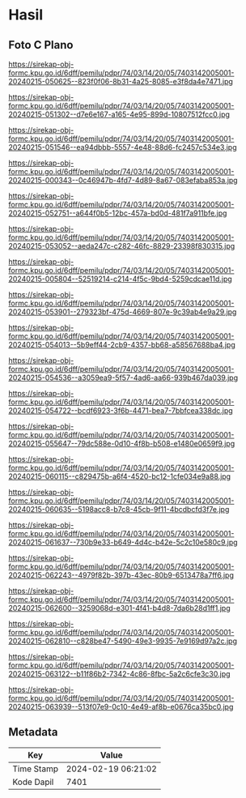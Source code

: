 # Hasil

## Foto C Plano

https://sirekap-obj-formc.kpu.go.id/6dff/pemilu/pdpr/74/03/14/20/05/7403142005001-20240215-050625--823f0f06-8b31-4a25-8085-e3f8da4e7471.jpg

https://sirekap-obj-formc.kpu.go.id/6dff/pemilu/pdpr/74/03/14/20/05/7403142005001-20240215-051302--d7e6e167-a165-4e95-899d-10807512fcc0.jpg

https://sirekap-obj-formc.kpu.go.id/6dff/pemilu/pdpr/74/03/14/20/05/7403142005001-20240215-051546--ea94dbbb-5557-4e48-88d6-fc2457c534e3.jpg

https://sirekap-obj-formc.kpu.go.id/6dff/pemilu/pdpr/74/03/14/20/05/7403142005001-20240215-000343--0c46947b-4fd7-4d89-8a67-083efaba853a.jpg

https://sirekap-obj-formc.kpu.go.id/6dff/pemilu/pdpr/74/03/14/20/05/7403142005001-20240215-052751--a644f0b5-12bc-457a-bd0d-481f7a911bfe.jpg

https://sirekap-obj-formc.kpu.go.id/6dff/pemilu/pdpr/74/03/14/20/05/7403142005001-20240215-053052--aeda247c-c282-46fc-8829-23398f830315.jpg

https://sirekap-obj-formc.kpu.go.id/6dff/pemilu/pdpr/74/03/14/20/05/7403142005001-20240215-005804--52519214-c214-4f5c-9bd4-5259cdcae11d.jpg

https://sirekap-obj-formc.kpu.go.id/6dff/pemilu/pdpr/74/03/14/20/05/7403142005001-20240215-053901--279323bf-475d-4669-807e-9c39ab4e9a29.jpg

https://sirekap-obj-formc.kpu.go.id/6dff/pemilu/pdpr/74/03/14/20/05/7403142005001-20240215-054013--5b9eff44-2cb9-4357-bb68-a58567688ba4.jpg

https://sirekap-obj-formc.kpu.go.id/6dff/pemilu/pdpr/74/03/14/20/05/7403142005001-20240215-054536--a3059ea9-5f57-4ad6-aa66-939b467da039.jpg

https://sirekap-obj-formc.kpu.go.id/6dff/pemilu/pdpr/74/03/14/20/05/7403142005001-20240215-054722--bcdf6923-3f6b-4471-bea7-7bbfcea338dc.jpg

https://sirekap-obj-formc.kpu.go.id/6dff/pemilu/pdpr/74/03/14/20/05/7403142005001-20240215-055647--79dc588e-0d10-4f8b-b508-e1480e0659f9.jpg

https://sirekap-obj-formc.kpu.go.id/6dff/pemilu/pdpr/74/03/14/20/05/7403142005001-20240215-060115--c829475b-a6f4-4520-bc12-1cfe034e9a88.jpg

https://sirekap-obj-formc.kpu.go.id/6dff/pemilu/pdpr/74/03/14/20/05/7403142005001-20240215-060635--5198acc8-b7c8-45cb-9f11-4bcdbcfd3f7e.jpg

https://sirekap-obj-formc.kpu.go.id/6dff/pemilu/pdpr/74/03/14/20/05/7403142005001-20240215-061637--730b9e33-b649-4d4c-b42e-5c2c10e580c9.jpg

https://sirekap-obj-formc.kpu.go.id/6dff/pemilu/pdpr/74/03/14/20/05/7403142005001-20240215-062243--4979f82b-397b-43ec-80b9-6513478a7ff6.jpg

https://sirekap-obj-formc.kpu.go.id/6dff/pemilu/pdpr/74/03/14/20/05/7403142005001-20240215-062600--3259068d-e301-4f41-b4d8-7da6b28d1ff1.jpg

https://sirekap-obj-formc.kpu.go.id/6dff/pemilu/pdpr/74/03/14/20/05/7403142005001-20240215-062810--c828be47-5490-49e3-9935-7e9169d97a2c.jpg

https://sirekap-obj-formc.kpu.go.id/6dff/pemilu/pdpr/74/03/14/20/05/7403142005001-20240215-063122--b11f86b2-7342-4c86-8fbc-5a2c6cfe3c30.jpg

https://sirekap-obj-formc.kpu.go.id/6dff/pemilu/pdpr/74/03/14/20/05/7403142005001-20240215-063939--513f07e9-0c10-4e49-af8b-e0676ca35bc0.jpg


## Metadata

| Key        | Value               |
| ---------- | ------------------- |
| Time Stamp | 2024-02-19 06:21:02 |
| Kode Dapil | 7401                |



